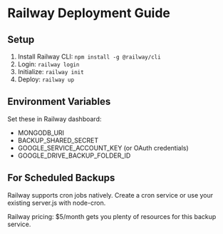 # Railway Deployment Guide

## Setup
1. Install Railway CLI: `npm install -g @railway/cli`
2. Login: `railway login`  
3. Initialize: `railway init`
4. Deploy: `railway up`

## Environment Variables
Set these in Railway dashboard:
- MONGODB_URI
- BACKUP_SHARED_SECRET
- GOOGLE_SERVICE_ACCOUNT_KEY (or OAuth credentials)
- GOOGLE_DRIVE_BACKUP_FOLDER_ID

## For Scheduled Backups
Railway supports cron jobs natively. Create a cron service or use your existing server.js with node-cron.

Railway pricing: $5/month gets you plenty of resources for this backup service.